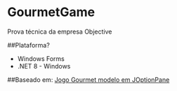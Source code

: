 # GourmetGame
Prova técnica da empresa Objective

##Plataforma?
 - Windows Forms
 - .NET 8 - Windows

##Baseado em:
[Jogo Gourmet modelo em JOptionPane](https://www.dropbox.com/s/bbek2kmd2dvvumh/JogoGourmet.zip?dl=0)
